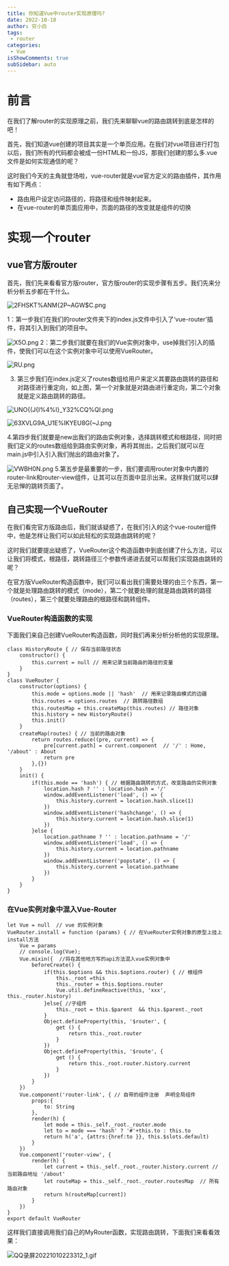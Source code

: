 ```yaml
---
title: 你知道Vue中router实现原理吗? 
date: 2022-10-10
author: 穷小白
tags:
 - router
categories: 
 - Vue
isShowComments: true  
subSidebar: auto
---
```


# 前言
在我们了解router的实现原理之前，我们先来聊聊vue的路由跳转到底是怎样的吧！

首先，我们知道vue创建的项目其实是一个单页应用。在我们对vue项目进行打包以后，我们所有的代码都会被成一份HTML和一份JS，那我们创建的那么多.vue文件是如何实现通信的呢？

这时我们今天的主角就登场啦，vue-router就是vue官方定义的路由插件，其作用有如下两点：

-   路由用户设定访问路径的，将路径和组件映射起来。
-   在vue-router的单页面应用中，页面的路径的改变就是组件的切换



# 实现一个router

## vue官方版router

首先，我们先来看看官方版router，官方版router的实现步骤有五步。我们先来分析分析五步都在干什么。


![2FHSKT%ANM{2P~AGW$C.png](https://p3-juejin.byteimg.com/tos-cn-i-k3u1fbpfcp/911177446e004cddbec29233e85fa500~tplv-k3u1fbpfcp-watermark.image?)

1：第一步我们在我们的router文件夹下的index.js文件中引入了‘vue-router’插件，将其引入到我们的项目中。

![X5O.png](https://p3-juejin.byteimg.com/tos-cn-i-k3u1fbpfcp/d80ada1ba8354457bfe5a61dc2400974~tplv-k3u1fbpfcp-watermark.image?)
2：第二步我们就要在我们的Vue实例对象中，use掉我们引入的插件，使我们可以在这个实例对象中可以使用VueRouter。

![RU.png](https://p1-juejin.byteimg.com/tos-cn-i-k3u1fbpfcp/ed957c1ec4a64a36a71956b315a5dce9~tplv-k3u1fbpfcp-watermark.image?)

3. 第三步我们在index.js定义了routes数组给用户来定义其要路由跳转的路径和对路径进行重定向，如上图，第一个对象就是对路由进行重定向，第二个对象就是定义路由跳转的路径。



![UNO{(J{I%4%I}_Y32%CQ%QI.png](https://p9-juejin.byteimg.com/tos-cn-i-k3u1fbpfcp/b4b583ab090f474ea680dbfc5cba178f~tplv-k3u1fbpfcp-watermark.image?)

![63XVLG9A_U1E%IKYEU8G(~J.png](https://p9-juejin.byteimg.com/tos-cn-i-k3u1fbpfcp/afd6b1251bf24f22bd3553de128143d7~tplv-k3u1fbpfcp-watermark.image?)

4.第四步我们就要是new出我们的路由实例对象，选择跳转模式和根路径，同时把我们定义的routes数组给到路由实例对象，再将其抛出，之后我们就可以在main.js中引入引入我们抛出的路由对象了。



![VWBH0N.png](https://p6-juejin.byteimg.com/tos-cn-i-k3u1fbpfcp/7744cabdc9f6499aa2bd079a54e7ddd5~tplv-k3u1fbpfcp-watermark.image?)
5.第五步是最重要的一步，我们要调用router对象中内置的router-link和router-view组件，让其可以在页面中显示出来。这样我们就可以肆无忌惮的跳转页面了。


## 自己实现一个VueRouter

在我们看完官方版路由后，我们就该疑惑了，在我们引入的这个vue-router组件中，他是怎样让我们可以如此轻松的实现路由跳转的呢？

这时我们就要提出疑惑了，VueRouter这个构造函数中到底创建了什么方法，可以让我们将模式，根路径，跳转路径三个参数传递进去就可以帮我们实现路由跳转的呢？

在官方版VueRouter构造函数中，我们可以看出我们需要处理的由三个东西，第一个就是处理路由跳转的模式（mode），第二个就要处理的就是路由跳转的路径（routes），第三个就要处理路由的根路径和跳转组件。

### VueRouter构造函数的实现

下面我们来自己创建VueRouter构造函数，同时我们再来分析分析他的实现原理。

```
class HistoryRoute { // 保存当前路径状态
    constructor() {
        this.current = null // 用来记录当前路由的路径的变量
    }
}
class VueRouter {
    constructor(options) {
        this.mode = options.mode || 'hash'  // 用来记录路由模式的边疆
        this.routes = options.routes  // 跳转路径数组
        this.routesMap = this.createMap(this.routes) // 路径对象
        this.history = new HistoryRoute()
        this.init()
    }
    createMap(routes) { // 当前的路由对象
        return routes.reduce((pre, current) => {
            pre[current.path] = current.component  // '/' : Home, '/about' : About
            return pre
        },{})
    }
    init() {  
        if(this.mode == 'hash') { // 根据路由跳转的方式，改变路由的实例对象
            location.hash ? '' : location.hash = '/'
            window.addEventListener('load', () => {
                this.history.current = location.hash.slice(1)
            })
            window.addEventListener('hashchange', () => {
                this.history.current = location.hash.slice(1)
            })
        }else {
            location.pathname ? '' : location.pathname = '/'
            window.addEventListener('load', () => {
                this.history.current = location.pathname
            })
            window.addEventListener('popstate', () => {
                this.history.current = location.pathname
            })
        }
    }
}
```
### 在Vue实例对象中混入Vue-Router
```
let Vue = null  // vue 的实例对象
VueRouter.install = function (params) { // 在VueRouter实例对象的原型上挂上install方法
    Vue = params
    // console.log(Vue); 
    Vue.mixin({  //将在其他地方写的api方法混入vue实例对象中
        beforeCreate() {
            if(this.$options && this.$options.router) { // 根组件
                this._root =this
                this._router = this.$options.router
                Vue.util.defineReactive(this, 'xxx', this._router.history)
            }else{ //子组件
                this._root = this.$parent  && this.$parent._root
            }
            Object.defineProperty(this, '$router', {
                get () {
                    return this._root.router
                }
            })
            Object.defineProperty(this, '$route', {
                get () {
                    return this._root.router.history.current
                }
            })
        }
    })
    Vue.component('router-link', { // 自带的组件注册  声明全局组件
        props:{
            to: String
        },
        render(h) {
            let mode = this._self._root._router.mode
            let to = mode === 'hash' ? '#'+this.to : this.to
            return h('a', {attrs:{href:to }}, this.$slots.default)
        }
    })
    Vue.component('router-view', {
        render(h) {
            let current = this._self._root._router.history.current // 当前路由地址 '/about'
            let routeMap = this._self._root._router.routesMap  // 所有路由对象
            return h(routeMap[current])
        }
    })
}
export default VueRouter
```
这样我们直接调用我们自己的MyRouter函数，实现路由跳转，下面我们来看看效果：


![QQ录屏20221010223312_1.gif](https://p6-juejin.byteimg.com/tos-cn-i-k3u1fbpfcp/26b73dd0ecd44183bf538580dca2347d~tplv-k3u1fbpfcp-watermark.image?)

